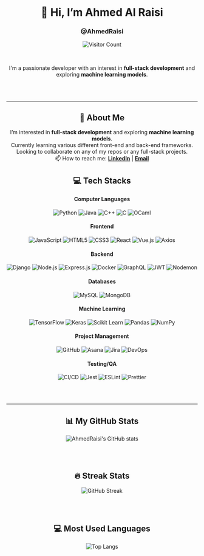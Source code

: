 <div align="center">

# 👋 Hi, I’m Ahmed Al Raisi
### @AhmedRaisi

![Visitor Count](https://profile-counter.glitch.me/AhmedRaisi/count.svg)

<br> <!-- Added smaller padding -->

I'm a passionate developer with an interest in **full-stack development** and exploring **machine learning models**.

</div>

<br><br> <!-- Added padding -->

---

<div align="center">

## 🚀 About Me

I’m interested in **full-stack development** and exploring **machine learning models**.<br>
Currently learning various different front-end and back-end frameworks.<br>
Looking to collaborate on any of my repos or any full-stack projects.<br>
📫 How to reach me: 
[**LinkedIn**](https://www.linkedin.com/in/ahmedalraisi7/) |
[**Email**](mailto:ahmedalraisi@gmail.com)

## 💻 Tech Stacks

#### Computer Languages
![Python](https://img.shields.io/badge/-Python-black?style=flat-square&logo=python)
![Java](https://img.shields.io/badge/-Java-E34A86?style=flat-square&logo=java)
![C++](https://img.shields.io/badge/-C++-00599C?style=flat-square&logo=c)
![C](https://img.shields.io/badge/-C-00599C?style=flat-square&logo=c)
![OCaml](https://img.shields.io/badge/-OCaml-ec6231?style=flat-square&logo=ocaml)

#### Frontend
![JavaScript](https://img.shields.io/badge/-JavaScript-black?style=flat-square&logo=javascript)
![HTML5](https://img.shields.io/badge/-HTML5-E34F26?style=flat-square&logo=html5)
![CSS3](https://img.shields.io/badge/-CSS3-1572B6?style=flat-square&logo=css3)
![React](https://img.shields.io/badge/-React-black?style=flat-square&logo=react)
![Vue.js](https://img.shields.io/badge/-Vuejs-black?style=flat-square&logo=vue.js)
![Axios](https://img.shields.io/badge/-Axios-671ddf?style=flat-square&logo=axios)

#### Backend
![Django](https://img.shields.io/badge/-Django-black?style=flat-square&logo=django)
![Node.js](https://img.shields.io/badge/-Nodejs-black?style=flat-square&logo=Node.js)
![Express.js](https://img.shields.io/badge/-Express.js-black?style=flat-square&logo=express)
![Docker](https://img.shields.io/badge/-Docker-black?style=flat-square&logo=docker)
![GraphQL](https://img.shields.io/badge/-GraphQL-E10098?style=flat-square&logo=graphql)
![JWT](https://img.shields.io/badge/-JWT-black?style=flat-square&logo=json-web-tokens)
![Nodemon](https://img.shields.io/badge/-Nodemon-76D04B?style=flat-square&logo=nodemon)

#### Databases
![MySQL](https://img.shields.io/badge/-MySQL-black?style=flat-square&logo=mysql)
![MongoDB](https://img.shields.io/badge/-MongoDB-black?style=flat-square&logo=mongodb)

#### Machine Learning
![TensorFlow](https://img.shields.io/badge/-TensorFlow-black?style=flat-square&logo=tensorflow)
![Keras](https://img.shields.io/badge/-Keras-D00000?style=flat-square&logo=keras)
![Scikit Learn](https://img.shields.io/badge/-Scikit--learn-F7931E?style=flat-square&logo=scikit-learn)
![Pandas](https://img.shields.io/badge/-Pandas-150458?style=flat-square&logo=pandas)
![NumPy](https://img.shields.io/badge/-NumPy-013243?style=flat-square&logo=numpy)

#### Project Management
![GitHub](https://img.shields.io/badge/-GitHub-181717?style=flat-square&logo=github)
![Asana](https://img.shields.io/badge/-Asana-273347?style=flat-square&logo=asana)
![Jira](https://img.shields.io/badge/-Jira-0052CC?style=flat-square&logo=jira)
![DevOps](https://img.shields.io/badge/-DevOps-0071C5?style=flat-square&logo=azure-devops)

#### Testing/QA
![CI/CD](https://img.shields.io/badge/-CI%2FCD-black?style=flat-square&logo=gitlab)
![Jest](https://img.shields.io/badge/-Jest-C21325?style=flat-square&logo=jest)
![ESLint](https://img.shields.io/badge/-ESLint-4B32C3?style=flat-square&logo=eslint)
![Prettier](https://img.shields.io/badge/-Prettier-F7B93E?style=flat-square&logo=prettier)

</div>

<br><br> <!-- Added padding -->


---

<div align="center">

## 📊 My GitHub Stats


![AhmedRaisi's GitHub stats](https://github-readme-stats.vercel.app/api?username=AhmedRaisi&show_icons=true&theme=radical)

<br><br> <!-- Added padding -->

## 🔥 Streak Stats


![GitHub Streak](https://github-readme-streak-stats.herokuapp.com/?user=AhmedRaisi&theme=dark)

<br><br> <!-- Added padding -->

## 💻 Most Used Languages


![Top Langs](https://github-readme-stats.vercel.app/api/top-langs/?username=AhmedRaisi&layout=compact&theme=dark)

</div>

<!---
AhmedRaisi/AhmedRaisi is a ✨ special ✨ repository because its `README.md` (this file) appears on your GitHub profile.
You can click the Preview link to take a look at your changes.
--->
